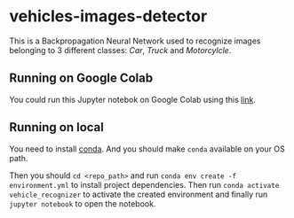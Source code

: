 # vehicles-images-detector
This is a Backpropagation Neural Network used to recognize images belonging to 3 different classes: *Car*, *Truck* and *Motorcylcle*.

## Running on Google Colab
You could run this Jupyter notebok on Google Colab using this [link](https://colab.research.google.com/github/mnmallea/vehicles-images-detector).

## Running on local
You need to install [conda](https://docs.conda.io/projects/conda/en/latest/user-guide/install/). And you should make `conda` available on your OS path.

Then you should `cd <repo_path>` and run `conda env create -f environment.yml` to install project dependencies.
Then run `conda activate vehicle_recognizer` to activate the created environment and finally run `jupyter notebook` to open the notebook.
